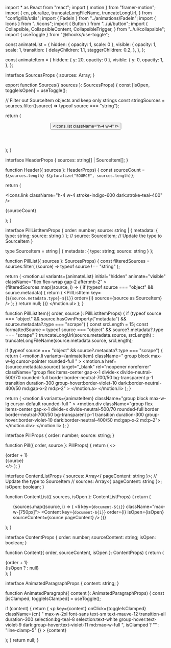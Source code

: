 import * as React from "react";
import { motion } from "framer-motion";
import {
  cn,
  pluralize,
  truncateLongFileName,
  truncateLongUrl,
} from "config/lib/utils";
import { FadeIn } from "../animations/FadeIn";
import { Icons } from "../icons";
import { Button } from "../ui/button";
import {
  Collapsible,
  CollapsibleContent,
  CollapsibleTrigger,
} from "../ui/collapsible";
import { useToggle } from "@/hooks/use-toggle";


const animateList = {
  hidden: { opacity: 1, scale: 0 },
  visible: {
    opacity: 1,
    scale: 1,
    transition: {
      delayChildren: 1.1,
      staggerChildren: 0.2,
    },
  },
};

const animateItem = {
  hidden: { y: 20, opacity: 0 },
  visible: {
    y: 0,
    opacity: 1,
  },
};

interface SourcesProps {
  sources: Array<SourceItem>;
}


export function Sources({ sources }: SourcesProps) {
  const [isOpen, toggleIsOpen] = useToggle();

  // Filter out SourceItem objects and keep only strings
  const stringSources = sources.filter((source) => typeof source === "string");

  return (
    <div className="my-2 border-t border-neutral-400/30 pb-4">
      <Collapsible
        open={isOpen}
        onOpenChange={toggleIsOpen}
        className="space-y-2"
      >
        <div className="flex justify-between">
          <Header sources={stringSources} />
          <CollapsibleTrigger asChild>
            <Button variant="ghost" size="sm" className="mt-2 w-9 p-0">
              <Icons.list className="h-4 w-4" />
            </Button>
          </CollapsibleTrigger>
        </div>
        <PillList sources={sources} />
        <FadeIn>
          <ContentList sources={sources} isOpen={isOpen} />
        </FadeIn>
      </Collapsible>
    </div>
  );
}

interface HeaderProps {
  sources: string[] | SourceItem[];
}

function Header({ sources }: HeaderProps) {
  const sourceCount = `${sources.length} ${pluralize("SOURCE", sources.length)}`;

  return (
    <div className="flex items-center justify-between space-x-4 pr-4">
      <div className="flex gap-2">
        <Icons.link className="h-4 w-4  stroke-indigo-600 dark:stroke-teal-400" />
        <p className="font-aboreto text-sm font-bold leading-tight tracking-wide text-indigo-600 dark:text-teal-400">
          {sourceCount}
        </p>
      </div>
    </div>
  );
}



interface PillListItemProps {
  order: number;
  source: string | { metadata: { type: string; source: string } }; // source: SourceItem; // Update the type to SourceItem
}

type SourceItem = string | { metadata: { type: string; source: string } };

function PillList({ sources }: SourcesProps) {
  const filteredSources = sources.filter(
    (source) => typeof source !== "string"
  );

  return (
    <motion.ul
      variants={animateList}
      initial="hidden"
      animate="visible"
      className="flex flex-wrap gap-2 after:mb-2"
    >
      {filteredSources.map((source, i) => {
        if (typeof source === "object" && source.metadata) {
          return (
            <PillListItem
              key={`${source.metadata.type}-${i}`}
              order={i}
              source={source as SourceItem}
            />
          );
        }
        return null;
      })}
    </motion.ul>
  );
}

function PillListItem({ order, source }: PillListItemProps) {
  if (typeof source === "object" && source.hasOwnProperty("metadata") && source.metadata?.type === "scrape") {
  const srcLength = 15;
  const formattedSource =
    typeof source === "object" && source?.metadata?.type === "scrape"
      ? truncateLongUrl(source.metadata.source, srcLength)
      : truncateLongFileName(source.metadata.source, srcLength);

   if (typeof source === "object" && source?.metadata?.type === "scrape") {
    return (
      <motion.li
        variants={animateItem}
        className=" group block max-w-lg cursor-pointer rounded-full "
      >
        <motion.a
          href={source.metadata.source}
          target="_blank"
          rel="noopener noreferrer"
          className="group flex items-center gap-x-1 divide-x divide-neutral-500/70 rounded-full border border-neutral-700/50 bg-transparent p-1 transition duration-300  group-hover:border-violet-10 dark:border-neutral-400/50 md:gap-x-2 md:p-2"
        >
          <Pill order={order} source={formattedSource} />
        </motion.a>
      </motion.li>
    );
  }

  return (
    <motion.li
      variants={animateItem}
      className="group block max-w-lg cursor-default rounded-full "
    >
      <motion.div className="group flex items-center gap-x-1 divide-x divide-neutral-500/70 rounded-full border border-neutral-700/50 bg-transparent p-1 transition duration-300  group-hover:border-violet-10 dark:border-neutral-400/50 md:gap-x-2 md:p-2">
        <Pill order={order} source={formattedSource} />
      </motion.div>
    </motion.li>
  );
}

interface PillProps {
  order: number;
  source: string;
}

function Pill({ order, source }: PillProps) {
  return (
    <>
      <div className="divide-zinc-200 border-zinc-200 bg-transparent pl-1.5 transition duration-300 md:pl-2 ">
        <div className=" font-aboreto text-xs font-bold uppercase leading-none tracking-widest text-neutral-600 transition duration-300 selection:bg-teal-8 selection:text-white group-hover:text-teal-9 dark:text-neutral-400 dark:group-hover:text-teal-500 ">
          {order + 1}
        </div>
      </div>
      <div className="px-1 md:px-3">
        <div className="flex items-center  divide-mauve-1 border-mauve-6 bg-transparent transition duration-300 ">
          <div className="font-sans text-sm text-mauve-12 transition-all duration-300 selection:bg-teal-8 selection:text-white group-hover:text-teal-9 dark:group-hover:text-teal-10 ">
            {source}
          </div>
        </div>
      </div>
    </>
  );
}

interface ContentListProps {
  sources: Array<{ pageContent: string }>; // Update the type to SourceItem // sources: Array<{ pageContent: string }>;
  isOpen: boolean;
}

function ContentList({ sources, isOpen }: ContentListProps) {
  return (
    <CollapsibleContent className="pt-3">
      <ul className="my-2 flex flex-col gap-3">
        <FadeIn>
          {sources.map((source, i) => (
            <li key={`document-${i}`} className="max-w-[750px]">
              <Content
                key={`document-${i}`}
                order={i}
                isOpen={isOpen}
                sourceContent={source.pageContent}
              />
            </li>
          ))}
        </FadeIn>
      </ul>
    </CollapsibleContent>
  );
}

interface ContentProps {
  order: number;
  sourceContent: string;
  isOpen: boolean;
}

function Content({ order, sourceContent, isOpen }: ContentProps) {
  return (
    <div className=" group mb-4 block  cursor-pointer ">
      <div className="group flex items-center gap-x-2 rounded-xl  bg-transparent  transition duration-300 group-hover:border-pink-10">
        <div className=" bg-transparent pr-2 transition duration-300 ">
          <div className=" font-aboreto text-xs font-bold uppercase leading-none tracking-widest text-mauve-11 transition duration-300 selection:bg-teal-8 selection:text-white group-hover:text-teal-9 dark:group-hover:text-teal-10 ">
            {order + 1}
          </div>
        </div>
        <div className="mb-2 mr-2">
          <div className="flex items-center gap-x-1 bg-transparent transition duration-300 ">
            {isOpen ? <AnimatedParagraph content={sourceContent} /> : null}
          </div>
        </div>
      </div>
    </div>
  );
}

interface AnimatedParagraphProps {
  content: string;
}

function AnimatedParagraph({ content }: AnimatedParagraphProps) {
  const [isClamped, toggleIsClamped] = useToggle();

  if (content) {
    return (
      <p
        key={content}
        onClick={toggleIsClamped}
        className={cn(
          "  max-w-2xl font-sans text-sm text-mauve-12 transition-all duration-300 selection:bg-teal-8 selection:text-white group-hover:text-violet-9 dark:group-hover:text-violet-11 md:max-w-full  ",
          isClamped ? "" : "line-clamp-5"
        )}
      >
        {content}
      </p>
    );
  }
  return null;
}